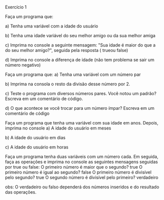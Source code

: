 Exercício 1

Faça um programa que:

a) Tenha uma variável com a idade do usuário

b) Tenha uma idade variável do seu melhor amigo ou da sua melhor amiga

c) Imprima no console a seguinte mensagem: "Sua idade é maior do que a do seu melhor amigo?", seguida pela resposta ( trueou false)

d) Imprima no console a diferença de idade (não tem problema se sair um número negativo)

Faça um programa que:
a) Tenha uma variável com um número par

b) Imprima na consola o resto da divisão desse número por 2.

c) Teste o programa com diversos números pares. Você notou um padrão? Escreva em um comentário de código.

d) O que acontece se você trocar para um número ímpar? Escreva em um comentário de código

Faça um programa que tenha uma variável com sua idade em anos. Depois, imprima no console
a) A idade do usuário em meses

b) A idade do usuário em dias

c) A idade do usuário em horas

Faça um programa tenha duas variáveis ​​com um número cada. Em seguida, faça as operações e imprima no console as seguintes mensagens seguidas por true ou false:
O primeiro número é maior que o segundo? true O primeiro número é igual ao segundo? false O primeiro número é divisível pelo segundo? true O segundo número é divisível pelo primeiro? verdadeiro

obs: O verdadeiro ou falso dependerá dos números inseridos e do resultado das operações.